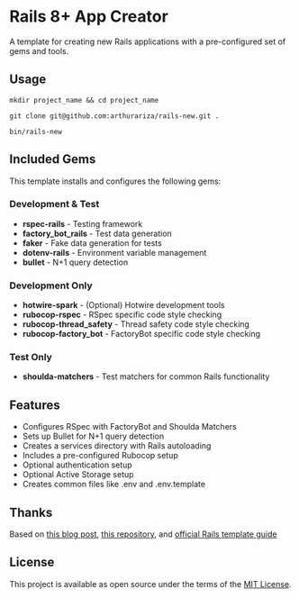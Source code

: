 # Rails 8+ App Creator

A template for creating new Rails applications with a pre-configured set of gems and tools.

## Usage

```
mkdir project_name && cd project_name
```

```
git clone git@github.com:arthurariza/rails-new.git .
```

```
bin/rails-new
```

## Included Gems

This template installs and configures the following gems:

### Development & Test

- **rspec-rails** - Testing framework
- **factory_bot_rails** - Test data generation
- **faker** - Fake data generation for tests
- **dotenv-rails** - Environment variable management
- **bullet** - N+1 query detection

### Development Only

- **hotwire-spark** - (Optional) Hotwire development tools
- **rubocop-rspec** - RSpec specific code style checking
- **rubocop-thread_safety** - Thread safety code style checking
- **rubocop-factory_bot** - FactoryBot specific code style checking

### Test Only

- **shoulda-matchers** - Test matchers for common Rails functionality

## Features

- Configures RSpec with FactoryBot and Shoulda Matchers
- Sets up Bullet for N+1 query detection
- Creates a services directory with Rails autoloading
- Includes a pre-configured Rubocop setup
- Optional authentication setup
- Optional Active Storage setup
- Creates common files like .env and .env.template

## Thanks

Based on [this blog post](https://danielabaron.me/blog/kickstart-a-new-rails-project/#rubocop), [this repository](https://github.com/CodingItWrong/apiup/tree/main), and [official Rails template guide](https://guides.rubyonrails.org/rails_application_templates.html)

## License

This project is available as open source under the terms of the [MIT License](LICENSE).
